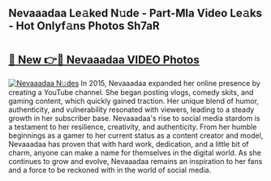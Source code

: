 ## Nevaaadaa Le𝚊ked N𝚞de - Part-Mla Video Le𝚊ks - Hot Onlyf𝚊ns Photos Sh7aR

# <h2><a href="http://ac13284.deff.icu/?id=Nevaaadaa">🔗 New 👉🔴 Nevaaadaa VIDEO Photos</a></h2>

[![Nevaaadaa N𝚞des](https://i.imgur.com/rIISA9y.gif)](http://ac13284.deff.icu/?id=Nevaaadaa)
In 2015, Nevaaadaa expanded her online presence by creating a YouTube channel. She began posting vlogs, comedy skits, and gaming content, which quickly gained traction. Her unique blend of humor, authenticity, and vulnerability resonated with viewers, leading to a steady growth in her subscriber base. Nevaaadaa's rise to social media stardom is a testament to her resilience, creativity, and authenticity. From her humble beginnings as a gamer to her current status as a content creator and model, Nevaaadaa has proven that with hard work, dedication, and a little bit of charm, anyone can make a name for themselves in the digital world. As she continues to grow and evolve, Nevaaadaa remains an inspiration to her fans and a force to be reckoned with in the world of social media.
